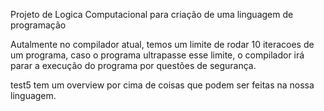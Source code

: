 Projeto de Logica Computacional para criação de uma linguagem de programação

Autalmente no compilador atual, temos um limite de rodar 10 iteracoes de um programa, caso o programa ultrapasse esse limite, o compilador irá parar a execução do programa por questões de segurança.

test5 tem um overview por cima de coisas que podem ser feitas na nossa linguagem.